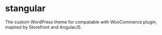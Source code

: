 # stangular
The custom WordPress theme for compatable with WooCommerce plugin, inspired by Storefront and AngularJS.
